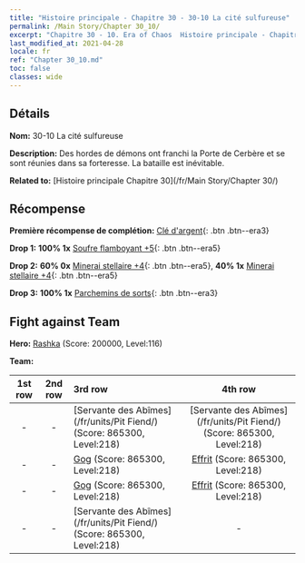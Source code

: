 ```yaml
---
title: "Histoire principale - Chapitre 30 - 30-10 La cité sulfureuse"
permalink: /Main Story/Chapter 30_10/
excerpt: "Chapitre 30 - 10. Era of Chaos  Histoire principale - Chapitre 30_10. 30-10 La cité sulfureuse"
last_modified_at: 2021-04-28
locale: fr
ref: "Chapter 30_10.md"
toc: false
classes: wide
---
```


## Détails

 **Nom:** 30-10 La cité sulfureuse

 **Description:** Des hordes de démons ont franchi la Porte de Cerbère et se sont réunies dans sa forteresse. La bataille est inévitable.

 **Related to:** [Histoire principale Chapitre 30](/fr/Main Story/Chapter 30/)

## Récompense

 **Première récompense de complétion:** [Clé d'argent](/ItemsFR/con_693/){: .btn .btn--era3}

 **Drop 1:** **100% 1x** [Soufre flamboyant +5](/ItemsFR/mat_99/){: .btn .btn--era5}

 **Drop 2:** **60% 0x** [Minerai stellaire +4](/ItemsFR/mat_89/){: .btn .btn--era5}, **40% 1x** [Minerai stellaire +4](/ItemsFR/mat_89/){: .btn .btn--era5}

 **Drop 3:** **100% 1x** [Parchemins de sorts](/ItemsFR/con_694/){: .btn .btn--era3}


## Fight against Team
 **Hero:** [Rashka](/fr/heroes/Rashka/) (Score: 200000, Level:116)

 **Team:**


  | 1st row | 2nd row | 3rd row | 4th row |
  |:----:|:----:|:----|:----:|
  | - | - | [Servante des Abîmes](/fr/units/Pit Fiend/) (Score: 865300, Level:218)  | [Servante des Abîmes](/fr/units/Pit Fiend/) (Score: 865300, Level:218)  |
  | - | - | [Gog](/fr/units/Gog/) (Score: 865300, Level:218)  | [Effrit](/fr/units/Efreeti/) (Score: 865300, Level:218)  |
  | - | - | [Gog](/fr/units/Gog/) (Score: 865300, Level:218)  | [Effrit](/fr/units/Efreeti/) (Score: 865300, Level:218)  |
  | - | - | [Servante des Abîmes](/fr/units/Pit Fiend/) (Score: 865300, Level:218)  | - |


